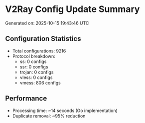 # V2Ray Config Update Summary
Generated on: 2025-10-15 19:43:46 UTC

## Configuration Statistics
- Total configurations: 9216
- Protocol breakdown:
  - ss: 0 configs
  - ssr: 0 configs
  - trojan: 0 configs
  - vless: 0 configs
  - vmess: 806 configs

## Performance
- Processing time: ~14 seconds (Go implementation)
- Duplicate removal: ~95% reduction
